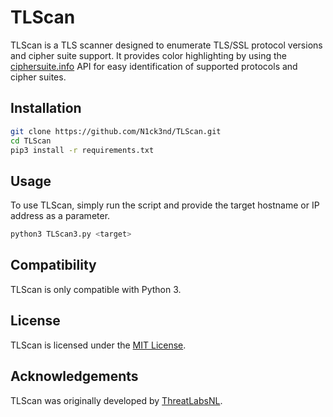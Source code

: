 # TLScan

TLScan is a TLS scanner designed to enumerate TLS/SSL protocol versions and cipher suite support. It provides color highlighting by using the [ciphersuite.info](https://ciphersuite.info/) API for easy identification of supported protocols and cipher suites.

## Installation

```bash
git clone https://github.com/N1ck3nd/TLScan.git
cd TLScan
pip3 install -r requirements.txt
```

## Usage

To use TLScan, simply run the script and provide the target hostname or IP address as a parameter.

```bash
python3 TLScan3.py <target>
```

## Compatibility

TLScan is only compatible with Python 3.

## License

TLScan is licensed under the [MIT License](https://github.com/ThreatLabsNL/TLScan/blob/master/License.txt).

## Acknowledgements

TLScan was originally developed by [ThreatLabsNL](https://github.com/ThreatLabsNL/TLScan). 
